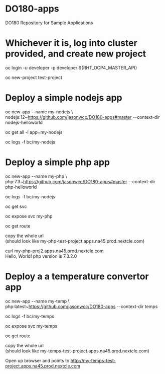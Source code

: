 # DO180-apps
DO180 Repository for Sample Applications 

# Whichever it is, log into cluster provided, and create new project
oc login -u developer -p developer ${RHT_OCP4_MASTER_API} 

oc new-project test-project 

# Deploy a simple nodejs app
oc new-app --name my-nodejs \\ \
nodejs:12~https://github.com/jasonwcc/DO180-apps#master --context-dir nodejs-helloworld

oc get all -l app=my-nodejs 

oc logs -f bc/my-nodejs 

# Deploy a simple php app
oc new-app --name my-php \\ \
php:7.3~https://github.com/jasonwcc/DO180-apps#master --context-dir php-helloworld

oc logs -f bc/my-nodejs 

oc get svc 

oc expose svc my-php 

oc get route 

copy the whole url \
(should look like my-php-test-project.apps.na45.prod.nextcle.com) 

curl my-php-proj2.apps.na45.prod.nextcle.com \
Hello, World! php version is 7.3.2.0

# Deploy a a temperature convertor app
oc new-app --name my-temp \\ \
php:latest~https://github.com/jasonwcc/DO180-apps --context-dir temps

oc logs -f bc/my-temps 

oc expose svc my-temps 

oc get route 

copy the whole url \
(should look like my-temps-test-project.apps.na45.prod.nextcle.com) 

Open up browser and points to http://my-temps-test-project.apps.na45.prod.nextcle.com
